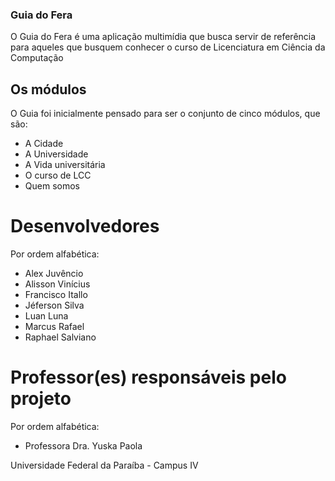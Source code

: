 ### Guia do Fera

O Guia do Fera é uma aplicação multimídia que busca servir de referência para aqueles que busquem conhecer o curso de Licenciatura em Ciência da Computação

## Os módulos

O Guia foi inicialmente pensado para ser o conjunto de cinco módulos, que são:

- A Cidade
- A Universidade
- A Vida universitária
- O curso de LCC
- Quem somos


# Desenvolvedores

Por ordem alfabética:
- Alex Juvêncio
- Alisson Vinícius
- Francisco Itallo
- Jéferson Silva
- Luan Luna
- Marcus Rafael
- Raphael Salviano


# Professor(es) responsáveis pelo projeto

Por ordem alfabética:
- Professora Dra. Yuska Paola


Universidade Federal da Paraíba - Campus IV
